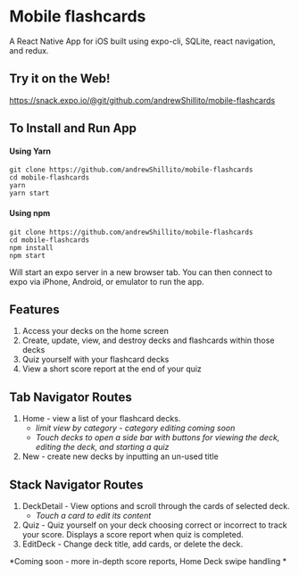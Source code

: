 # Mobile flashcards
A React Native App for iOS built using expo-cli, SQLite, react navigation, and redux.

## Try it on the Web!

https://snack.expo.io/@git/github.com/andrewShillito/mobile-flashcards

## To Install and Run App

#### Using Yarn
```
git clone https://github.com/andrewShillito/mobile-flashcards
cd mobile-flashcards
yarn
yarn start
```

#### Using npm
```
git clone https://github.com/andrewShillito/mobile-flashcards
cd mobile-flashcards
npm install
npm start
```
Will start an expo server in a new browser tab.  You can then connect to expo via iPhone, Android, or emulator to run the app.

## Features

1. Access your decks on the home screen
2. Create, update, view, and destroy decks and flashcards within those decks
3. Quiz yourself with your flashcard decks
4. View a short score report at the end of your quiz

## Tab Navigator Routes

1. Home - view a list of your flashcard decks.
    - *limit view by category - category editing coming soon*
    - *Touch decks to open a side bar with buttons for viewing the deck, editing the deck,
  and starting a quiz*
2. New - create new decks by inputting an un-used title

## Stack Navigator Routes

1. DeckDetail - View options and scroll through the cards of selected deck.
    - *Touch a card to edit its content*
2. Quiz - Quiz yourself on your deck choosing correct or incorrect to track your score. Displays a score report when quiz is completed.
3. EditDeck - Change deck title, add cards, or delete the deck.

*Coming soon - more in-depth score reports, Home Deck swipe handling *
